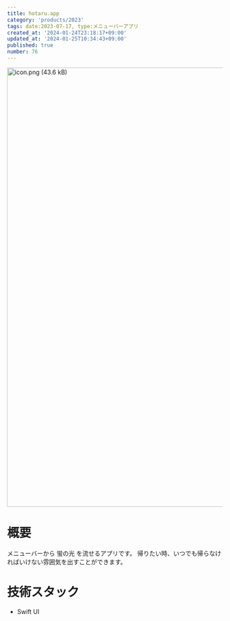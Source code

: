 ```yaml
---
title: hotaru.app
category: 'products/2023'
tags: date:2023-07-17, type:メニューバーアプリ
created_at: '2024-01-24T23:18:17+09:00'
updated_at: '2024-01-25T10:34:43+09:00'
published: true
number: 76
---
```


<img width="1024" alt="icon.png (43.6 kB)" src="/images/articles/76/d636ebc2-676c-4a32-a15f-1d01852dfec7.webp">


# 概要
メニューバーから 蛍の光 を流せるアプリです。
帰りたい時、いつでも帰らなければいけない雰囲気を出すことができます。

# 技術スタック
- Swift UI


